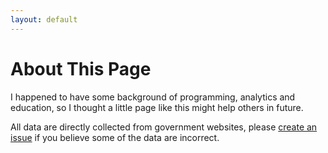 ```yaml
---
layout: default
---
```


# About This Page
      
I happened to have some background of programming, analytics and education, so I thought a little page like this might help others in future.

All data are directly collected from government websites, please <a href='https://github.com/covid19facts/covid19facts.github.io/issues'>create an issue</a> if you believe some of the data are incorrect.

